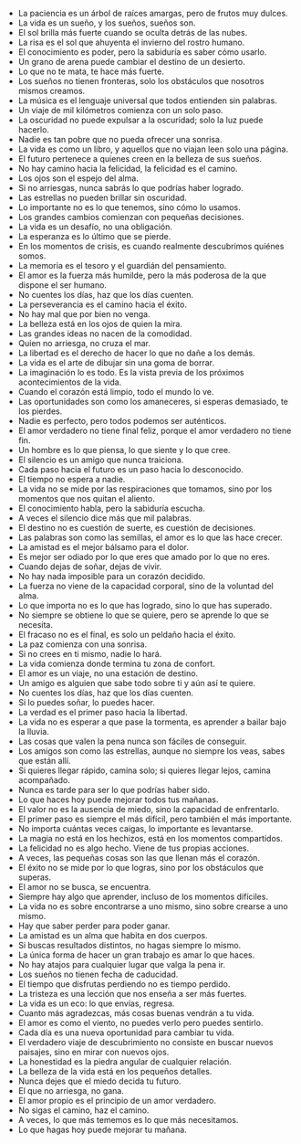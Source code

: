 - La paciencia es un árbol de raíces amargas, pero de frutos muy dulces.
- La vida es un sueño, y los sueños, sueños son.
- El sol brilla más fuerte cuando se oculta detrás de las nubes.
- La risa es el sol que ahuyenta el invierno del rostro humano.
- El conocimiento es poder, pero la sabiduría es saber cómo usarlo.
- Un grano de arena puede cambiar el destino de un desierto.
- Lo que no te mata, te hace más fuerte.
- Los sueños no tienen fronteras, solo los obstáculos que nosotros mismos creamos.
- La música es el lenguaje universal que todos entienden sin palabras.
- Un viaje de mil kilómetros comienza con un solo paso.
- La oscuridad no puede expulsar a la oscuridad; solo la luz puede hacerlo.
- Nadie es tan pobre que no pueda ofrecer una sonrisa.
- La vida es como un libro, y aquellos que no viajan leen solo una página.
- El futuro pertenece a quienes creen en la belleza de sus sueños.
- No hay camino hacia la felicidad, la felicidad es el camino.
- Los ojos son el espejo del alma.
- Si no arriesgas, nunca sabrás lo que podrías haber logrado.
- Las estrellas no pueden brillar sin oscuridad.
- Lo importante no es lo que tenemos, sino cómo lo usamos.
- Los grandes cambios comienzan con pequeñas decisiones.
- La vida es un desafío, no una obligación.
- La esperanza es lo último que se pierde.
- En los momentos de crisis, es cuando realmente descubrimos quiénes somos.
- La memoria es el tesoro y el guardián del pensamiento.
- El amor es la fuerza más humilde, pero la más poderosa de la que dispone el ser humano.
- No cuentes los días, haz que los días cuenten.
- La perseverancia es el camino hacia el éxito.
- No hay mal que por bien no venga.
- La belleza está en los ojos de quien la mira.
- Las grandes ideas no nacen de la comodidad.
- Quien no arriesga, no cruza el mar.
- La libertad es el derecho de hacer lo que no dañe a los demás.
- La vida es el arte de dibujar sin una goma de borrar.
- La imaginación lo es todo. Es la vista previa de los próximos acontecimientos de la vida.
- Cuando el corazón está limpio, todo el mundo lo ve.
- Las oportunidades son como los amaneceres, si esperas demasiado, te los pierdes.
- Nadie es perfecto, pero todos podemos ser auténticos.
- El amor verdadero no tiene final feliz, porque el amor verdadero no tiene fin.
- Un hombre es lo que piensa, lo que siente y lo que cree.
- El silencio es un amigo que nunca traiciona.
- Cada paso hacia el futuro es un paso hacia lo desconocido.
- El tiempo no espera a nadie.
- La vida no se mide por las respiraciones que tomamos, sino por los momentos que nos quitan el aliento.
- El conocimiento habla, pero la sabiduría escucha.
- A veces el silencio dice más que mil palabras.
- El destino no es cuestión de suerte, es cuestión de decisiones.
- Las palabras son como las semillas, el amor es lo que las hace crecer.
- La amistad es el mejor bálsamo para el dolor.
- Es mejor ser odiado por lo que eres que amado por lo que no eres.
- Cuando dejas de soñar, dejas de vivir.
- No hay nada imposible para un corazón decidido.
- La fuerza no viene de la capacidad corporal, sino de la voluntad del alma.
- Lo que importa no es lo que has logrado, sino lo que has superado.
- No siempre se obtiene lo que se quiere, pero se aprende lo que se necesita.
- El fracaso no es el final, es solo un peldaño hacia el éxito.
- La paz comienza con una sonrisa.
- Si no crees en ti mismo, nadie lo hará.
- La vida comienza donde termina tu zona de confort.
- El amor es un viaje, no una estación de destino.
- Un amigo es alguien que sabe todo sobre ti y aún así te quiere.
- No cuentes los días, haz que los días cuenten.
- Si lo puedes soñar, lo puedes hacer.
- La verdad es el primer paso hacia la libertad.
- La vida no es esperar a que pase la tormenta, es aprender a bailar bajo la lluvia.
- Las cosas que valen la pena nunca son fáciles de conseguir.
- Los amigos son como las estrellas, aunque no siempre los veas, sabes que están allí.
- Si quieres llegar rápido, camina solo; si quieres llegar lejos, camina acompañado.
- Nunca es tarde para ser lo que podrías haber sido.
- Lo que haces hoy puede mejorar todos tus mañanas.
- El valor no es la ausencia de miedo, sino la capacidad de enfrentarlo.
- El primer paso es siempre el más difícil, pero también el más importante.
- No importa cuántas veces caigas, lo importante es levantarse.
- La magia no está en los hechizos, está en los momentos compartidos.
- La felicidad no es algo hecho. Viene de tus propias acciones.
- A veces, las pequeñas cosas son las que llenan más el corazón.
- El éxito no se mide por lo que logras, sino por los obstáculos que superas.
- El amor no se busca, se encuentra.
- Siempre hay algo que aprender, incluso de los momentos difíciles.
- La vida no es sobre encontrarse a uno mismo, sino sobre crearse a uno mismo.
- Hay que saber perder para poder ganar.
- La amistad es un alma que habita en dos cuerpos.
- Si buscas resultados distintos, no hagas siempre lo mismo.
- La única forma de hacer un gran trabajo es amar lo que haces.
- No hay atajos para cualquier lugar que valga la pena ir.
- Los sueños no tienen fecha de caducidad.
- El tiempo que disfrutas perdiendo no es tiempo perdido.
- La tristeza es una lección que nos enseña a ser más fuertes.
- La vida es un eco: lo que envías, regresa.
- Cuanto más agradezcas, más cosas buenas vendrán a tu vida.
- El amor es como el viento, no puedes verlo pero puedes sentirlo.
- Cada día es una nueva oportunidad para cambiar tu vida.
- El verdadero viaje de descubrimiento no consiste en buscar nuevos paisajes, sino en mirar con nuevos ojos.
- La honestidad es la piedra angular de cualquier relación.
- La belleza de la vida está en los pequeños detalles.
- Nunca dejes que el miedo decida tu futuro.
- El que no arriesga, no gana.
- El amor propio es el principio de un amor verdadero.
- No sigas el camino, haz el camino.
- A veces, lo que más tememos es lo que más necesitamos.
- Lo que hagas hoy puede mejorar tu mañana.